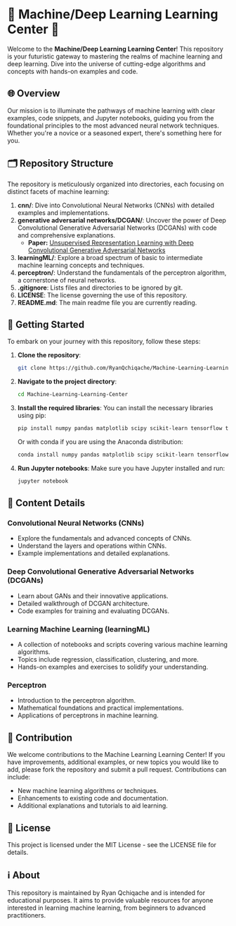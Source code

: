 # 🚀 Machine/Deep Learning Learning Center 🚀

Welcome to the **Machine/Deep Learning Learning Center**! This repository is your futuristic gateway to mastering the realms of machine learning and deep learning. Dive into the universe of cutting-edge algorithms and concepts with hands-on examples and code.

## 🌐 Overview

Our mission is to illuminate the pathways of machine learning with clear examples, code snippets, and Jupyter notebooks, guiding you from the foundational principles to the most advanced neural network techniques. Whether you're a novice or a seasoned expert, there's something here for you.

## 🗂 Repository Structure

The repository is meticulously organized into directories, each focusing on distinct facets of machine learning:

1. **cnn/**: Dive into Convolutional Neural Networks (CNNs) with detailed examples and implementations.
2. **generative adversarial networks/DCGAN/**: Uncover the power of Deep Convolutional Generative Adversarial Networks (DCGANs) with code and comprehensive explanations.
   - **Paper:** [Unsupervised Representation Learning with Deep Convolutional Generative Adversarial Networks](https://arxiv.org/abs/1511.06434)
3. **learningML/**: Explore a broad spectrum of basic to intermediate machine learning concepts and techniques.
4. **perceptron/**: Understand the fundamentals of the perceptron algorithm, a cornerstone of neural networks.
5. **.gitignore**: Lists files and directories to be ignored by git.
6. **LICENSE**: The license governing the use of this repository.
7. **README.md**: The main readme file you are currently reading.

## 🚀 Getting Started

To embark on your journey with this repository, follow these steps:

1. **Clone the repository**:
    ```sh
    git clone https://github.com/RyanQchiqache/Machine-Learning-Learning-Center.git
    ```
2. **Navigate to the project directory**:
    ```sh
    cd Machine-Learning-Learning-Center
    ```
3. **Install the required libraries**:
    You can install the necessary libraries using pip:
    ```sh
    pip install numpy pandas matplotlib scipy scikit-learn tensorflow torch
    ```
    Or with conda if you are using the Anaconda distribution:
    ```sh
    conda install numpy pandas matplotlib scipy scikit-learn tensorflow torch
    ```
4. **Run Jupyter notebooks**:
    Make sure you have Jupyter installed and run:
    ```sh
    jupyter notebook
    ```

## 📂 Content Details

### Convolutional Neural Networks (CNNs)
- Explore the fundamentals and advanced concepts of CNNs.
- Understand the layers and operations within CNNs.
- Example implementations and detailed explanations.

### Deep Convolutional Generative Adversarial Networks (DCGANs)
- Learn about GANs and their innovative applications.
- Detailed walkthrough of DCGAN architecture.
- Code examples for training and evaluating DCGANs.

### Learning Machine Learning (learningML)
- A collection of notebooks and scripts covering various machine learning algorithms.
- Topics include regression, classification, clustering, and more.
- Hands-on examples and exercises to solidify your understanding.

### Perceptron
- Introduction to the perceptron algorithm.
- Mathematical foundations and practical implementations.
- Applications of perceptrons in machine learning.

## 🤝 Contribution

We welcome contributions to the Machine Learning Learning Center! If you have improvements, additional examples, or new topics you would like to add, please fork the repository and submit a pull request. Contributions can include:
- New machine learning algorithms or techniques.
- Enhancements to existing code and documentation.
- Additional explanations and tutorials to aid learning.

## 📜 License

This project is licensed under the MIT License - see the LICENSE file for details.

## ℹ️ About

This repository is maintained by Ryan Qchiqache and is intended for educational purposes. It aims to provide valuable resources for anyone interested in learning machine learning, from beginners to advanced practitioners.

